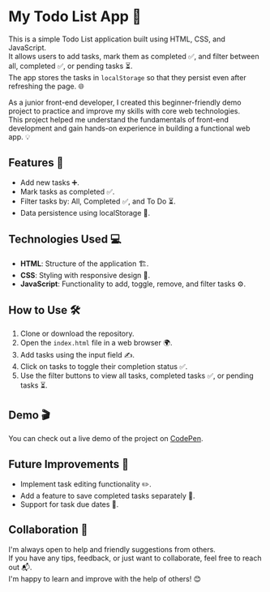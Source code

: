 # My Todo List App 📝

This is a simple Todo List application built using HTML, CSS, and JavaScript.  
It allows users to add tasks, mark them as completed ✅, and filter between all, completed ✅, or pending tasks ⏳.  
The app stores the tasks in `localStorage` so that they persist even after refreshing the page. 🌐

As a junior front-end developer, I created this beginner-friendly demo project to practice and improve my skills with core web technologies.  
This project helped me understand the fundamentals of front-end development and gain hands-on experience in building a functional web app. 💡

## Features 🌟
- Add new tasks ➕.
- Mark tasks as completed ✅.
- Filter tasks by: All, Completed ✅, and To Do ⏳.
- Data persistence using localStorage 💾.

## Technologies Used 💻
- **HTML**: Structure of the application 🏗️.
- **CSS**: Styling with responsive design 🎨.
- **JavaScript**: Functionality to add, toggle, remove, and filter tasks ⚙️.

## How to Use 🛠️
1. Clone or download the repository.
2. Open the `index.html` file in a web browser 🌍.
3. Add tasks using the input field ✍️.
4. Click on tasks to toggle their completion status ✅.
5. Use the filter buttons to view all tasks, completed tasks ✅, or pending tasks ⏳.

## Demo 🎬
You can check out a live demo of the project on [CodePen](https://codepen.io/mirkomkr/pen/PwYBxOo).

## Future Improvements 🚀
- Implement task editing functionality ✏️.
- Add a feature to save completed tasks separately 📂.
- Support for task due dates 📅.

## Collaboration 🤝

I'm always open to help and friendly suggestions from others.  
If you have any tips, feedback, or just want to collaborate, feel free to reach out 📬.  
I'm happy to learn and improve with the help of others! 😊
